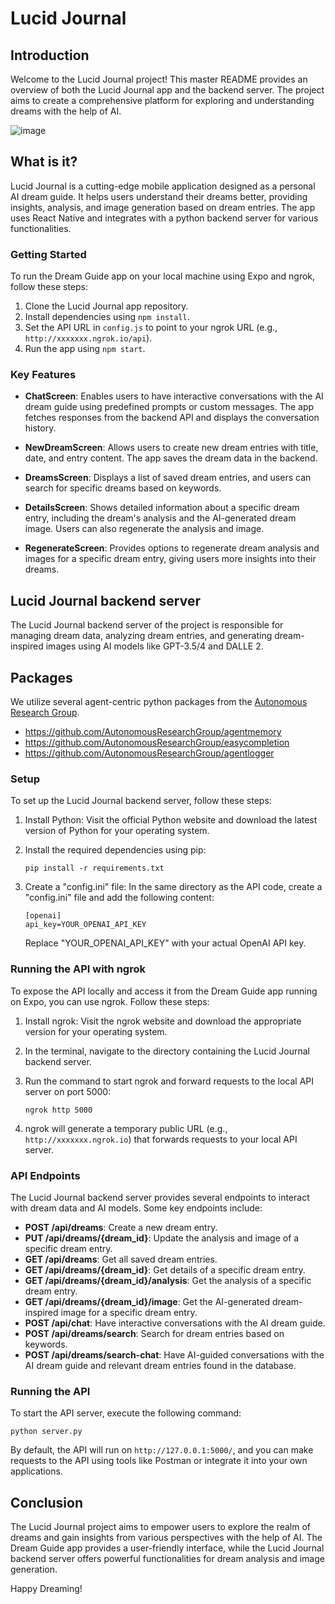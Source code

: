 # Lucid Journal

## Introduction
Welcome to the Lucid Journal project! This master README provides an overview of both the Lucid Journal app and the backend server. The project aims to create a comprehensive platform for exploring and understanding dreams with the help of AI.

![image](https://github.com/cp-james-harbeck/LucidJournal/assets/76927280/a7873405-b9bd-4a8d-9c55-5ea577b89feb)

## What is it?
Lucid Journal is a cutting-edge mobile application designed as a personal AI dream guide. It helps users understand their dreams better, providing insights, analysis, and image generation based on dream entries. The app uses React Native and integrates with a python backend server for various functionalities.

### Getting Started
To run the Dream Guide app on your local machine using Expo and ngrok, follow these steps:

1. Clone the Lucid Journal app repository.
2. Install dependencies using `npm install`.
3. Set the API URL in `config.js` to point to your ngrok URL (e.g., `http://xxxxxxx.ngrok.io/api`).
4. Run the app using `npm start`.

### Key Features
- **ChatScreen**: Enables users to have interactive conversations with the AI dream guide using predefined prompts or custom messages. The app fetches responses from the backend API and displays the conversation history.

- **NewDreamScreen**: Allows users to create new dream entries with title, date, and entry content. The app saves the dream data in the backend.

- **DreamsScreen**: Displays a list of saved dream entries, and users can search for specific dreams based on keywords.

- **DetailsScreen**: Shows detailed information about a specific dream entry, including the dream's analysis and the AI-generated dream image. Users can also regenerate the analysis and image.

- **RegenerateScreen**: Provides options to regenerate dream analysis and images for a specific dream entry, giving users more insights into their dreams.

## Lucid Journal backend server
The Lucid Journal backend server of the project is responsible for managing dream data, analyzing dream entries, and generating dream-inspired images using AI models like GPT-3.5/4 and DALLE 2.

## Packages
We utilize several agent-centric python packages from the [Autonomous Research Group](https://github.com/AutonomousResearchGroup).

- https://github.com/AutonomousResearchGroup/agentmemory
- https://github.com/AutonomousResearchGroup/easycompletion
- https://github.com/AutonomousResearchGroup/agentlogger

### Setup
To set up the Lucid Journal backend server, follow these steps:

1. Install Python: Visit the official Python website and download the latest version of Python for your operating system.

2. Install the required dependencies using pip:
   ```
   pip install -r requirements.txt
   ```

3. Create a "config.ini" file: In the same directory as the API code, create a "config.ini" file and add the following content:
   ```
   [openai]
   api_key=YOUR_OPENAI_API_KEY
   ```
   Replace "YOUR_OPENAI_API_KEY" with your actual OpenAI API key.

### Running the API with ngrok
To expose the API locally and access it from the Dream Guide app running on Expo, you can use ngrok. Follow these steps:

1. Install ngrok: Visit the ngrok website and download the appropriate version for your operating system.

2. In the terminal, navigate to the directory containing the Lucid Journal backend server.

3. Run the command to start ngrok and forward requests to the local API server on port 5000:
   ```
   ngrok http 5000
   ```

4. ngrok will generate a temporary public URL (e.g., `http://xxxxxxx.ngrok.io`) that forwards requests to your local API server.

### API Endpoints
The Lucid Journal backend server provides several endpoints to interact with dream data and AI models. Some key endpoints include:

- **POST /api/dreams**: Create a new dream entry.
- **PUT /api/dreams/{dream_id}**: Update the analysis and image of a specific dream entry.
- **GET /api/dreams**: Get all saved dream entries.
- **GET /api/dreams/{dream_id}**: Get details of a specific dream entry.
- **GET /api/dreams/{dream_id}/analysis**: Get the analysis of a specific dream entry.
- **GET /api/dreams/{dream_id}/image**: Get the AI-generated dream-inspired image for a specific dream entry.
- **POST /api/chat**: Have interactive conversations with the AI dream guide.
- **POST /api/dreams/search**: Search for dream entries based on keywords.
- **POST /api/dreams/search-chat**: Have AI-guided conversations with the AI dream guide and relevant dream entries found in the database.

### Running the API
To start the API server, execute the following command:

```
python server.py
```

By default, the API will run on `http://127.0.0.1:5000/`, and you can make requests to the API using tools like Postman or integrate it into your own applications.

## Conclusion
The Lucid Journal project aims to empower users to explore the realm of dreams and gain insights from various perspectives with the help of AI. The Dream Guide app provides a user-friendly interface, while the Lucid Journal backend server offers powerful functionalities for dream analysis and image generation.

Happy Dreaming!